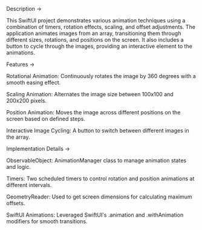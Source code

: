 Description -> 

This SwiftUI project demonstrates various animation techniques using a combination of timers, rotation effects, scaling, and offset adjustments. The application animates images from an array, transitioning them through different sizes, rotations, and positions on the screen. It also includes a button to cycle through the images, providing an interactive element to the animations.

Features ->  

Rotational Animation: Continuously rotates the image by 360 degrees with a smooth easing effect.

Scaling Animation: Alternates the image size between 100x100 and 200x200 pixels.

Position Animation: Moves the image across different positions on the screen based on defined steps.

Interactive Image Cycling: A button to switch between different images in the array.


Implementation Details -> 

ObservableObject: AnimationManager class to manage animation states and logic.

Timers: Two scheduled timers to control rotation and position animations at different intervals.

GeometryReader: Used to get screen dimensions for calculating maximum offsets.

SwiftUI Animations: Leveraged SwiftUI's .animation and .withAnimation modifiers for smooth transitions.
